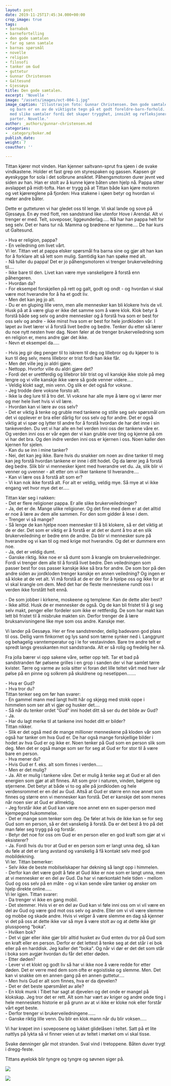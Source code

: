 ```yaml
---
layout: post
date: 2019-11-25T17:45:34.000+00:00
crop_image: true
tags:
- barnabok
- barnefortelling
- den gode samtalen
- far og sønn samtale
- barnas spørsmål
- novelle
- religion
- filosofi
- tanker om Gud
- guttetur
- Gunnar Christensen
- Galtesund
- Gjessøya
title: Den gode samtalen.
excerpt: 'Novelle '
image: "/assets/images/oct-004-1.jpg"
image_caption: 'Illustrasjon foto: Gunnar Christensen. Den gode samtalen mellom foreldre
  og barn er en av de viktigste tegn på et godt foreldre-barn-forhold. Det er viktig
  med slike samtaler fordi det skaper trygghet, innsikt og refleksjoner for begge
  parter. Novelle.'
author: _authors/gunnar-christensen.md
categories:
- _category/boker.md
publish_date: 
weight: 7
coauthor: ''

---
```

Tittan kjører mot vinden. Han kjenner saltvann-sprut fra sjøen i de svake vindkastene. Holder et fast grep om styrespaken og gassen. Kapsen gir øyeskygge for sola i det solbrune ansiktet. Påhengsmotoren durer jevnt ved siden av han. Han er stolt av å kunne kjøre båten uten hjelp nå. Pappa sitter avslappet på midt-tofta. Han er trygg på at Tittan både kan kjøre motoren og vet kjørereglene på fjorden: Hva stakene i sjøen betyr og hvordan vi møter andre båter.

Dette er gutteturen vi har gledet oss til lenge. Vi skal lande og sove på Gjessøya. En øy med flott, ren sandstrand like utenfor Hove i Arendal. Alt vi trenger er med. Telt, soveposer, liggeunderlag….. Nå har han pappa helt for seg selv. Det er hans tur nå.  Mamma og brødrene er hjemme…. De har kurs ut Galtesund.

\- Hva er religion, pappa?  
\- En veiledning om livet vårt.  
Vi ler. Tittan vet at pappa elsker spørsmål fra barna sine og gjør alt han kan for å forklare alt så lett som mulig. Samtidig kan han spøke med alt.  
\- Nå tuller du pappa!  Det er jo påhengsmotoren vi trenger brukerveiledning til….  
\- Ikke bare til den. Livet kan være mye vanskeligere å forstå enn påhengeren.  
\- Hvordan da?  
\- For eksempel forskjellen på rett og galt, godt og ondt -  og hvordan vi skal være mot hverandre for å ha et godt liv.  
\- Men det kan jeg jo alt.  
\- Du er en gluping lille venn, men alle mennesker kan bli klokere hvis de vil. Husk på at å være glup er ikke det samme som å være klok. Klok betyr å forstå både seg selv og andre mennesker og å forstå hva som er best for oss selv og andre - ikke minst hva som er best for hele jordkloden vår. I løpet av livet lærer vi å forstå livet bedre og bedre. Tenker du etter så lærer du noe nytt nesten hver dag. Noen føler at de trenger brukerveiledning som en religion er, mens andre gjør det ikke.  
\- Nevn et eksempel da…..

\- Hvis jeg gir deg penger til to iskrem til deg og lillebror og du kjøper to is kun til deg selv, mens lillebror er trist fordi han ikke får.  
\- Men det ville jeg jo aldri gjøre.  
\- Nettopp. Hvorfor ville du aldri gjøre det?  
\- Fordi det er urettferdig og lillebror blir trist og vil kanskje ikke stole på meg lengre og vi ville kanskje ikke være så gode venner videre…..  
\- Veldig klokt sagt, min venn. Og slik er det også for voksne.  
\- Jeg trodde dere voksne forsto alt.  
\- Ikke la deg lure til å tro det. Vi voksne har alle mye å lære og vi lærer mer og mer hele livet hvis vi vil lære.  
\- Hvordan kan vi lære av oss selv?  
\- Det er viktig å tenke og gruble med tankene og stille seg selv spørsmål om det vi opplever er bra eller dårlig for oss selv og for andre. Det er også viktig at vi spør og lytter til andre for å forstå hvordan de har det inne i sin tankeverden. Du vet vi har alle en hel verden inni oss der tankene våre er. Og verden inni oss er vår egen der vi kan gruble over ting og kjenne på om vi har det bra. Og den indre verden inni oss er kjernen i oss. Noen kaller den kjernen for sjelen.  
\- Kan du se inn i mine tanker?  
\- Nei, det kan jeg ikke. Bare hvis du snakker om noen av dine tanker til meg kan jeg forstå hvordan tankene er inne i ditt hodet. Og da lærer jeg å forstå deg bedre. Slik blir vi mennesker kjent med hverandre vet du. Ja, slik blir vi venner og uvenner - alt etter om vi liker tankene til hverandre....  
\- Kan vi lære oss å forstå alt som er?  
\- Vi kan nok ikke forstå alt. For alt er veldig, veldig mye. Så mye at vi ikke engang vet hvor mye det er…..

Tittan klør seg i nakken:  
\- Det er flere religioner pappa. Er alle slike brukerveiledninger?  
\- Ja, det er de. Mange ulike religioner. Og det fine med dem er at det alltid er noe å lære av dem alle sammen. For den som gidder å lese i dem.  
\- Trenger vi så mange?  
\- Så lenge de kan hjelpe noen mennesker til å bli klokere, så er det viktig at de er der. Det som er viktig er å forstå er at det er dumt å tro at en slik brukerveiledning er bedre enn de andre. Da blir vi mennesker sure på hverandre og vi kan til og med krige mot hverandre. Og det er dummere enn noe.  
\- Ja, det er veldig dumt.  
\- Ganske riktig. Ikke noe er så dumt som å krangle om brukerveiledninger. Fordi vi trenger dem alle til å forstå livet bedre. Den veiledningen som passer best for oss passer kanskje ikke så bra for andre. De som bor på den andre siden av jordkloden trenger kanskje en annen veiledning? Og ingen er så kloke at de vet alt. Vi må forstå at de er der for å hjelpe oss og ikke for at vi skal krangle om dem. Med det har de fleste menneskene rundt oss i verden ikke forstått helt ennå.

\- De som jobber i kirkene, moskeene og templene: Kan de dette aller best?  
\- Ikke alltid. Husk de er mennesker de også. Og de kan bli fristet til å gi seg selv makt, penger eller fordeler som ikke er rettferdig. De som har makt kan lett bli fristet til å misbruke makten sin. Derfor trenger de å lære bruksanvisningene like mye som oss andre. Kanskje mer.

Vi lander på Gessøya. Her er fine sandstrender, deilig badevann god plass til oss. Deilig varm finkornet og lys sand som tærne synker ned i. Langgrunt og behagelig vanntemperatur og i le for vestavinden. Bare tre andre telt er spredt langs gresskanten mot sandstranda. Alt er så rolig og fredelig her nå.

Fra jolla bærer vi opp sakene våre, setter opp telt. Tar et bad på sandstranden før pølsene grilles i en grop i sanden der vi har samlet tørre kvister. Tørre og varme av sola sitter vi foran det lille teltet vårt med hver vår pølse på en pinne og solkrem på skuldrene og nesetippen…….

\- Hva er Gud?  
\- Hva tror du?  
Tittan tenker seg om før han svarer:  
\- En gammel mann med langt hvitt hår og skjegg med stokk oppe i himmelen som ser alt vi gjør og husker det….  
\- Så når du tenker ordet “Gud” inni hodet ditt så ser du det bilde av Gud?  
\- Ja.  
\- Har du lagt merke til at tankene inni hodet ditt er bilder?  
Tittan nikker.  
\- Slik er det også med de mange millioner menneskene på kloden vår som også har tanker om hva Gud er. De har også mange forskjellige bilder i hodet av hva Gud er og ikke er. Noen tenker på Gud som en person slik som deg. Men det er også mange som ser for seg at Gud er for stor til å være bare en person.  
\- Hva mener du?  
\- Hvis Gud er f. eks. alt som finnes i verden…..  
\- Men er det mulig?  
\- Ja. Alt er mulig i tankene våre. Det er mulig å tenke seg at Gud er all den energien som gjør at alt finnes. Alt som gror i naturen, vinden, bølgene og stjernene. Det betyr at både vi to og alle på jordkloden og hele verdensrommet er en del av Gud. Altså at Gud er større enn noe annet som finnes og større enn vi mennesker kan forstå. Det er kanskje det som menes når noen sier at Gud er allmektig.  
\- Jeg forstår ikke at Gud kan være noe annet enn en super-person med kjempegod hukommelse.  
\- Det er mange som tenker som deg. De føler at hvis de ikke kan se for seg Gud som en person, så er det vanskelig å forstå. Da er det best å tro på det man føler seg trygg på og forstår.  
\- Betyr det noe for oss om Gud er en person eller en god kraft som gjør at vi eksisterer?  
\- Ja. Fordi hvis du tror at Gud er en person som er langt unna deg, så kan du føle at det er lang avstand og vanskelig å få kontakt selv med god mobildekning.  
Vi ler. Tittan bemerker:  
\- Selv ikke de beste mobilselskaper har dekning så langt opp i himmelen.  
\- Derfor kan det være godt å føle at Gud ikke er noe som er langt unna, men at vi mennesker er en del av Gud. Da har vi nærkontakt hele tiden - mellom Gud og oss selv på en måte - og vi kan sende våre tanker og ønsker om hjelp direkte online…..  
Vi ler igjen. Tittan svarer:  
\- Da trenger vi ikke en gang mobil.  
\- Det stemmer. Hvis vi er en del av Gud kan vi føle inni oss om vi vil være en del av Gud og være god mot oss selv og andre. Eller om vi vil være slemme og mobbe og skade andre. Hvis vi velger å være slemme en dag så kjenner vi det på oss at dette ikke var så mye å være stolt av og at dette ikke gir plusspoeng “boka”.  
\- Hvilken bok?  
\- Det vi gjør eller ikke gjør blir alltid husket av Gud enten du tror på Gud som en kraft eller en person. Derfor er det lettest å tenke seg at det står i ei bok eller på en harddisk. Jeg kaller det "boka". Og når vi dør er det det som står i boka som avgjør hvordan du får det etter døden.  
\- Etter døden?  
\- Lever vi et klokt og godt liv så har vi ikke noe å være redde for etter døden. Det er verre med dem som ofte er egoistiske og slemme. Men. Det kan vi snakke om en annen gang på en annen guttetur….  
\- Men hvis Gud er alt som finnes, hva er da djevelen?  
\- Det er det beste spørsmålet av alle?  
\- En klok munk i Tibet har sagt at djevelen og det onde er mangel på klokskap. Jeg tror det er rett. Alt som har vært av kriger og andre onde ting i hele menneskets historie er på grunn av at vi ikke er kloke nok eller forstår vårt eget beste.  
\- Derfor trenger vi brukerveiledningene……  
\- Ganske riktig lille venn. Du blir en klok mann når du blir voksen…..

Vi har krøpet inn i soveposene og lukket glidelåsen i teltet. Satt på et lite nattlys på lykta så vi finner veien ut av teltet i mørket om vi skal tisse.

Svake dønninger går mot stranden. Sval vind i tretoppene. Båten duver trygt i dregg-feste.

Tittans øyelokk blir tyngre og tyngre og søvnen siger på.

![](/assets/images/dove.gif)

![](/assets/images/september1.jpg)